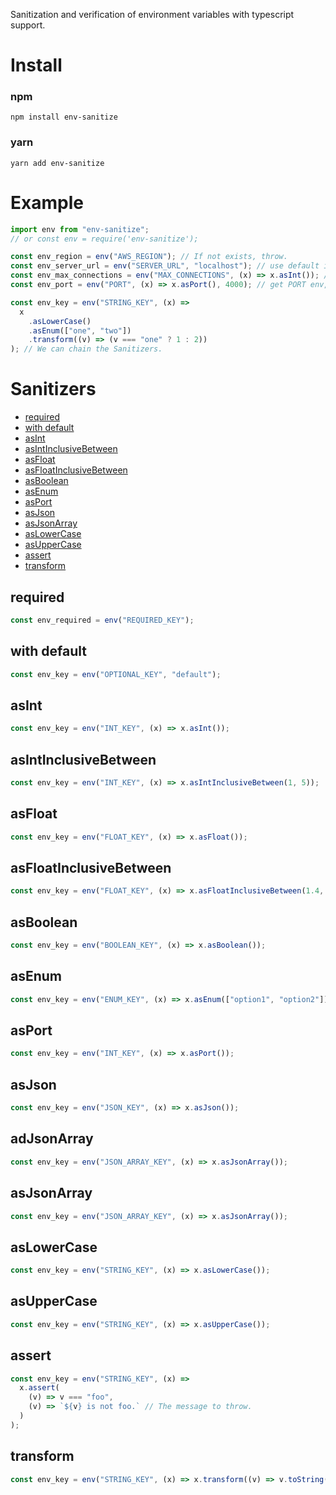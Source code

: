 Sanitization and verification of environment variables with typescript support.

# Install

### npm

```
npm install env-sanitize
```

### yarn

```
yarn add env-sanitize
```

# Example

```javascript
import env from "env-sanitize";
// or const env = require('env-sanitize');

const env_region = env("AWS_REGION"); // If not exists, throw.
const env_server_url = env("SERVER_URL", "localhost"); // use default if not exists.
const env_max_connections = env("MAX_CONNECTIONS", (x) => x.asInt()); // get MAX_CONNECTIONS env, and transform it to int. throw if its not a number or not exists.
const env_port = env("PORT", (x) => x.asPort(), 4000); // get PORT env, and transform it to number in port range. throw if its out of the range. return default if not exists.

const env_key = env("STRING_KEY", (x) =>
  x
    .asLowerCase()
    .asEnum(["one", "two"])
    .transform((v) => (v === "one" ? 1 : 2))
); // We can chain the Sanitizers.
```

# Sanitizers

- [required](#required)
- [with default](#with-default)
- [asInt](#asInt)
- [asIntInclusiveBetween](#asIntInclusiveBetween)
- [asFloat](#asFloat)
- [asFloatInclusiveBetween](#asFloatInclusiveBetween)
- [asBoolean](#asBoolean)
- [asEnum](#asEnum)
- [asPort](#asPort)
- [asJson](#asJson)
- [asJsonArray](#asJsonArray)
- [asLowerCase](#asLowerCase)
- [asUpperCase](#asUpperCase)
- [assert](#assert)
- [transform](#transform)

## required

```javascript
const env_required = env("REQUIRED_KEY");
```

## with default

```javascript
const env_key = env("OPTIONAL_KEY", "default");
```

## asInt

```javascript
const env_key = env("INT_KEY", (x) => x.asInt());
```

## asIntInclusiveBetween

```javascript
const env_key = env("INT_KEY", (x) => x.asIntInclusiveBetween(1, 5));
```

## asFloat

```javascript
const env_key = env("FLOAT_KEY", (x) => x.asFloat());
```

## asFloatInclusiveBetween

```javascript
const env_key = env("FLOAT_KEY", (x) => x.asFloatInclusiveBetween(1.4, 9.8));
```

## asBoolean

```javascript
const env_key = env("BOOLEAN_KEY", (x) => x.asBoolean());
```

## asEnum

```javascript
const env_key = env("ENUM_KEY", (x) => x.asEnum(["option1", "option2"]));
```

## asPort

```javascript
const env_key = env("INT_KEY", (x) => x.asPort());
```

## asJson

```javascript
const env_key = env("JSON_KEY", (x) => x.asJson());
```

## adJsonArray

```javascript
const env_key = env("JSON_ARRAY_KEY", (x) => x.asJsonArray());
```

## asJsonArray

```javascript
const env_key = env("JSON_ARRAY_KEY", (x) => x.asJsonArray());
```

## asLowerCase

```javascript
const env_key = env("STRING_KEY", (x) => x.asLowerCase());
```

## asUpperCase

```javascript
const env_key = env("STRING_KEY", (x) => x.asUpperCase());
```

## assert

```javascript
const env_key = env("STRING_KEY", (x) =>
  x.assert(
    (v) => v === "foo",
    (v) => `${v} is not foo.` // The message to throw.
  )
);
```

## transform

```javascript
const env_key = env("STRING_KEY", (x) => x.transform((v) => v.toString().toLowerCase()););
```
